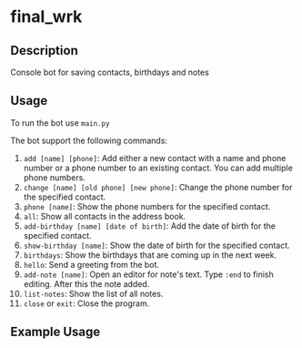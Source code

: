 # final_wrk

## Description

Console bot for saving contacts, birthdays and notes

## Usage

To run the bot use `main.py`

The bot support the following commands:

1. `add [name] [phone]`: Add either a new contact with a name and phone number or a phone number to an existing contact.
   You can add multiple phone numbers.
2. `change [name] [old phone] [new phone]`: Change the phone number for the specified contact.
3. `phone [name]`: Show the phone numbers for the specified contact.
4. `all`: Show all contacts in the address book.
5. `add-birthday [name] [date of birth]`: Add the date of birth for the specified contact.
6. `show-birthday [name]`: Show the date of birth for the specified contact.
7. `birthdays`: Show the birthdays that are coming up in the next week.
8. `hello`: Send a greeting from the bot.
9. `add-note [name]`: Open an editor for note's text. Type `:end` to finish editing. After this the note added.
10. `list-notes`: Show the list of all notes.
11. `close` or `exit`: Close the program.

## Example Usage
